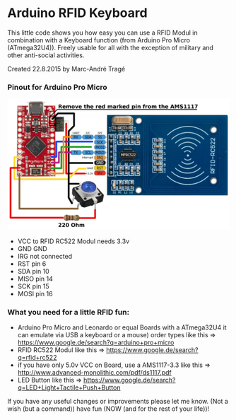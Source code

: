 # Arduino RFID Keyboard 

This little code shows you how easy you can use a RFID Modul in combination with a Keyboard function (from Arduino Pro Micro (ATmega32U4)). Freely usable for all with the exception of military and other anti-social activities.

Created 22.8.2015 by Marc-André Tragé
  
### Pinout for Arduino Pro Micro
![](https://github.com/MTrage/Arduino-RFID-Keyboard/blob/master/circuit-diagram.png)
+ VCC to RFID RC522 Modul needs 3.3v
+ GND  GND
+ IRG  not connected
+ RST  pin 6
+ SDA  pin 10  
+ MISO pin 14
+ SCK  pin 15
+ MOSI pin 16

### What you need for a little RFID fun:
  +  Arduino Pro Micro and Leonardo or equal Boards with a ATmega32U4
     it can emulate via USB a keyboard or a mouse) order types like this => https://www.google.de/search?q=arduino+pro+micro
  +  RFID RC522 Modul like this => https://www.google.de/search?q=rfid+rc522
  +  if you have only 5.0v VCC on Board, use a AMS1117-3.3 like this => http://www.advanced-monolithic.com/pdf/ds1117.pdf
  +  LED Button like this => https://www.google.de/search?q=LED+Light+Tactile+Push+Button
    
If you have any useful changes or improvements please let me know.
(Not a wish (but a command)) have fun (NOW (and for the rest of your life))!
